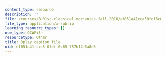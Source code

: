 ```yaml
---
content_type: resource
description: ''
file: /courses/8-01sc-classical-mechanics-fall-2016/ef051a41cca50fef6c65757b12c6a8e5_u_LAfG5uIpY.srt
file_type: application/x-subrip
learning_resource_types: []
ocw_type: OCWFile
resourcetype: Other
title: 3play caption file
uid: ef051a41-cca5-0fef-6c65-757b12c6a8e5
---
```

